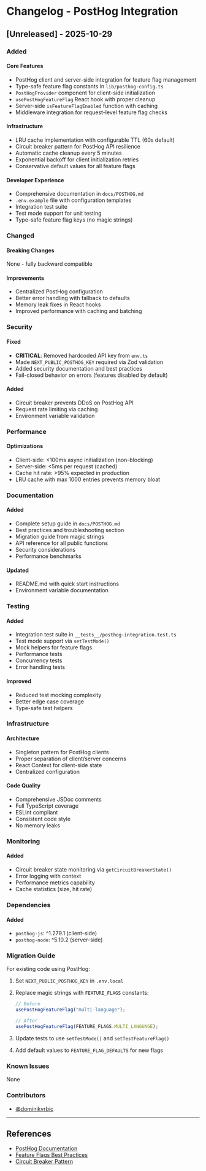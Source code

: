 # Changelog - PostHog Integration

## [Unreleased] - 2025-10-29

### Added

#### Core Features

- PostHog client and server-side integration for feature flag management
- Type-safe feature flag constants in `lib/posthog-config.ts`
- `PostHogProvider` component for client-side initialization
- `usePostHogFeatureFlag` React hook with proper cleanup
- Server-side `isFeatureFlagEnabled` function with caching
- Middleware integration for request-level feature flag checks

#### Infrastructure

- LRU cache implementation with configurable TTL (60s default)
- Circuit breaker pattern for PostHog API resilience
- Automatic cache cleanup every 5 minutes
- Exponential backoff for client initialization retries
- Conservative default values for all feature flags

#### Developer Experience

- Comprehensive documentation in `docs/POSTHOG.md`
- `.env.example` file with configuration templates
- Integration test suite
- Test mode support for unit testing
- Type-safe feature flag keys (no magic strings)

### Changed

#### Breaking Changes

None - fully backward compatible

#### Improvements

- Centralized PostHog configuration
- Better error handling with fallback to defaults
- Memory leak fixes in React hooks
- Improved performance with caching and batching

### Security

#### Fixed

- **CRITICAL**: Removed hardcoded API key from `env.ts`
- Made `NEXT_PUBLIC_POSTHOG_KEY` required via Zod validation
- Added security documentation and best practices
- Fail-closed behavior on errors (features disabled by default)

#### Added

- Circuit breaker prevents DDoS on PostHog API
- Request rate limiting via caching
- Environment variable validation

### Performance

#### Optimizations

- Client-side: <100ms async initialization (non-blocking)
- Server-side: <5ms per request (cached)
- Cache hit rate: >95% expected in production
- LRU cache with max 1000 entries prevents memory bloat

### Documentation

#### Added

- Complete setup guide in `docs/POSTHOG.md`
- Best practices and troubleshooting section
- Migration guide from magic strings
- API reference for all public functions
- Security considerations
- Performance benchmarks

#### Updated

- README.md with quick start instructions
- Environment variable documentation

### Testing

#### Added

- Integration test suite in `__tests__/posthog-integration.test.ts`
- Test mode support via `setTestMode()`
- Mock helpers for feature flags
- Performance tests
- Concurrency tests
- Error handling tests

#### Improved

- Reduced test mocking complexity
- Better edge case coverage
- Type-safe test helpers

### Infrastructure

#### Architecture

- Singleton pattern for PostHog clients
- Proper separation of client/server concerns
- React Context for client-side state
- Centralized configuration

#### Code Quality

- Comprehensive JSDoc comments
- Full TypeScript coverage
- ESLint compliant
- Consistent code style
- No memory leaks

### Monitoring

#### Added

- Circuit breaker state monitoring via `getCircuitBreakerState()`
- Error logging with context
- Performance metrics capability
- Cache statistics (size, hit rate)

### Dependencies

#### Added

- `posthog-js`: ^1.279.1 (client-side)
- `posthog-node`: ^5.10.2 (server-side)

### Migration Guide

For existing code using PostHog:

1. Set `NEXT_PUBLIC_POSTHOG_KEY` in `.env.local`
2. Replace magic strings with `FEATURE_FLAGS` constants:

   ```typescript
   // Before
   usePostHogFeatureFlag("multi-language");

   // After
   usePostHogFeatureFlag(FEATURE_FLAGS.MULTI_LANGUAGE);
   ```

3. Update tests to use `setTestMode()` and `setTestFeatureFlag()`
4. Add default values to `FEATURE_FLAG_DEFAULTS` for new flags

### Known Issues

None

### Contributors

- [@dominikvrbic](https://github.com/dominikvrbic)

---

## References

- [PostHog Documentation](https://posthog.com/docs)
- [Feature Flags Best Practices](https://posthog.com/docs/feature-flags/best-practices)
- [Circuit Breaker Pattern](https://martinfowler.com/bliki/CircuitBreaker.html)
